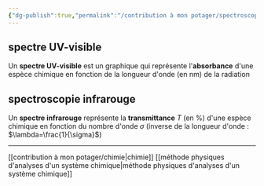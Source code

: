 ```yaml
---
{"dg-publish":true,"permalink":"/contribution à mon potager/spectroscopie UV-visible et infrarouge/"}
---
```


## spectre UV-visible
Un **spectre UV-visible** est un graphique qui représente l'**absorbance** d'une espèce chimique en fonction de la longueur d'onde (en nm) de la radiation
<style> .container {font-family: sans-serif; text-align: center;} .button-wrapper button {z-index: 1;height: 40px; width: 100px; margin: 10px;padding: 5px;} .excalidraw .App-menu_top .buttonList { display: flex;} .excalidraw-wrapper { height: 800px; margin: 50px; position: relative;} :root[dir="ltr"] .excalidraw .layer-ui__wrapper .zen-mode-transition.App-menu_bottom--transition-left {transform: none;} </style><script src="https://unpkg.com/react@17/umd/react.production.min.js"></script><script src="https://unpkg.com/react-dom@17/umd/react-dom.production.min.js"></script><script type="text/javascript" src="https://unpkg.com/@excalidraw/excalidraw@0/dist/excalidraw.production.min.js"></script><div id="exemple_de_spectre_UVexcalidraw.md1"></div><script>(function(){const InitialData={"type":"excalidraw","version":2,"source":"https://excalidraw.com","elements":[{"type":"arrow","version":58,"versionNonce":525751249,"isDeleted":false,"id":"zWa2mQnT5DTE8TGagEb0n","fillStyle":"hachure","strokeWidth":1,"strokeStyle":"solid","roughness":1,"opacity":100,"angle":0,"x":-188.6666259765625,"y":83.43748474121094,"strokeColor":"#000000","backgroundColor":"transparent","width":4.66668701171875,"height":246,"seed":1305353823,"groupIds":[],"roundness":{"type":2},"boundElements":null,"updated":1676204023366,"link":null,"locked":false,"startBinding":null,"endBinding":{"elementId":"y8fuV5RJ","focus":-2.0132295469978128,"gap":12.926325050204468},"lastCommittedPoint":null,"startArrowhead":null,"endArrowhead":"arrow","points":[[0,0],[-4.66668701171875,-246]]},{"type":"arrow","version":71,"versionNonce":235802783,"isDeleted":false,"id":"ZyZogVwqKq-s7L5awKCuH","fillStyle":"hachure","strokeWidth":1,"strokeStyle":"solid","roughness":1,"opacity":100,"angle":0,"x":-187.33331298828125,"y":86.10417175292969,"strokeColor":"#000000","backgroundColor":"transparent","width":313.33331298828125,"height":2,"seed":970017247,"groupIds":[],"roundness":{"type":2},"boundElements":null,"updated":1676203933048,"link":null,"locked":false,"startBinding":null,"endBinding":null,"lastCommittedPoint":null,"startArrowhead":null,"endArrowhead":"arrow","points":[[0,0],[313.33331298828125,-2]]},{"type":"text","version":4,"versionNonce":772803793,"isDeleted":false,"id":"cClOQoW1","fillStyle":"hachure","strokeWidth":1,"strokeStyle":"solid","roughness":1,"opacity":100,"angle":0,"x":-196,"y":-195.56251525878906,"strokeColor":"#000000","backgroundColor":"transparent","width":14,"height":25,"seed":1026523775,"groupIds":[],"roundness":null,"boundElements":null,"updated":1676203933048,"link":null,"locked":false,"fontSize":20,"fontFamily":1,"text":"A","rawText":"A","baseline":18,"textAlign":"left","verticalAlign":"top","containerId":null,"originalText":"A"},{"type":"image","version":118,"versionNonce":1046324959,"isDeleted":false,"id":"RezJUQm3","fillStyle":"hachure","strokeWidth":1,"strokeStyle":"solid","roughness":1,"opacity":100,"angle":0,"x":155.87194090888255,"y":47.37754322074315,"strokeColor":"#000000","backgroundColor":"transparent","width":11,"height":13,"seed":56551,"groupIds":[],"roundness":null,"boundElements":[],"updated":1676203952515,"link":null,"locked":false,"status":"pending","fileId":"6c043c4956286c6e60b9b6da8b7e55f340226a8b","scale":[1,1]},{"id":"j7Db3JI0","type":"text","x":179.26674199852073,"y":46.1713600381774,"width":69,"height":25,"angle":0,"strokeColor":"#000000","backgroundColor":"transparent","fillStyle":"hachure","strokeWidth":1,"strokeStyle":"solid","roughness":1,"opacity":100,"groupIds":[],"roundness":null,"seed":488753681,"version":28,"versionNonce":1088626065,"isDeleted":false,"boundElements":null,"updated":1676203944465,"link":null,"locked":false,"text":"(en nm)","rawText":"(en nm)","fontSize":20,"fontFamily":1,"textAlign":"left","verticalAlign":"top","baseline":18,"containerId":null,"originalText":"(en nm)"},{"id":"vGrEgJFPOwj2VXEIhcdvD","type":"freedraw","x":-176.52266743815673,"y":-144.12686416001335,"width":294.03506630345396,"height":226.66667737458883,"angle":0,"strokeColor":"#000000","backgroundColor":"transparent","fillStyle":"hachure","strokeWidth":1,"strokeStyle":"solid","roughness":1,"opacity":100,"groupIds":[],"roundness":null,"seed":1071500433,"version":316,"versionNonce":1147631519,"isDeleted":false,"boundElements":null,"updated":1676203957198,"link":null,"locked":false,"points":[[0,0],[0,6.3157894736842195],[0,7.719308953536199],[0,10.5263157894737],[0,14.03509842722039],[0,16.14036158511513],[0,18.94736842105263],[0,21.05263157894737],[0,25.96493369654607],[0,28.77194053248357],[0,30.87720369037831],[0,34.385986328125],[0,37.1929931640625],[0,40.70177580180919],[0,42.80703895970393],[0,47.01756527549341],[0,47.71930895353617],[0,50.52631578947367],[0,51.22809159128289],[0,54.03509842722039],[0,56.14036158511513],[0,58.94736842105263],[0,62.45615105879935],[0.7017115542763008,63.15789473684211],[0.7017115542763008,65.96493369654607],[0.7017115542763008,67.36842105263159],[0.7017115542763008,68.07019685444081],[0.7017115542763008,69.47368421052633],[0.7017115542763008,70.87720369037831],[2.10526315789474,72.98246684827305],[2.10526315789474,74.38598632812503],[2.10526315789474,75.78947368421055],[2.10526315789474,77.89473684210529],[2.10526315789474,79.29825632195727],[2.10526315789474,80.00000000000003],[2.10526315789474,81.40351947985201],[2.10526315789474,84.91230211759867],[3.50875051398026,89.12282843338815],[3.50875051398026,91.22809159128289],[4.210526315789451,94.03509842722039],[4.210526315789451,94.73684210526315],[4.210526315789451,97.54388106496711],[4.210526315789451,98.94736842105263],[5.614013671875,101.05263157894737],[5.614013671875,105.96493369654607],[5.614013671875,107.36842105263159],[7.01750102796052,109.47368421052633],[7.01750102796052,110.87720369037831],[7.01750102796052,113.68421052631581],[8.421052631578931,114.38598632812503],[8.421052631578931,117.19299316406253],[9.12276418585526,122.10526315789477],[10.52631578947367,124.21052631578951],[10.52631578947367,127.01756527549341],[11.929803145559191,127.71930895353617],[13.33329050164474,130.52631578947367],[14.035066303453931,131.92983526932565],[16.84210526315789,134.0350984272204],[21.75434313322367,138.94736842105263],[23.85960629111841,141.7544073807566],[26.66664525082237,142.45615105879935],[27.36842105263156,143.85967053865133],[27.36842105263156,145.26315789473685],[28.77190840871711,145.26315789473685],[30.17539576480263,145.26315789473685],[30.87717156661182,145.96493369654607],[32.28065892269737,145.96493369654607],[33.68421052631578,145.96493369654607],[35.78947368421052,145.96493369654607],[38.59644839638156,145.96493369654607],[44.21052631578948,141.7544073807566],[45.614013671875,141.7544073807566],[48.42105263157893,141.05263157894737],[50.52631578947367,139.64914422286185],[53.33329050164474,138.24562474300987],[56.84210526315789,136.14036158511513],[58.94736842105263,134.73684210526315],[61.75434313322367,132.6315789473684],[63.85960629111841,131.2280915912829],[68.07013260690789,128.42105263157893],[71.57894736842107,126.31578947368425],[72.98243472450659,124.91230211759867],[75.08769788240133,123.50878263774675],[76.49118523848685,122.80703895970393],[78.59644839638159,121.40351947985201],[82.80697471217107,117.89473684210529],[84.91223787006581,116.49124948601977],[87.71927682976971,113.68421052631581],[89.82453998766445,112.98246684827305],[92.63157894736841,111.57894736842107],[94.73684210526315,110.17546001233555],[96.14032946134867,110.17546001233555],[96.84210526315789,109.47368421052633],[101.05263157894737,109.47368421052633],[101.75434313322367,109.47368421052633],[103.15789473684211,108.07019685444081],[104.56138209292763,108.07019685444081],[105.26315789473685,108.07019685444081],[109.47368421052633,108.07019685444081],[112.98243472450659,108.07019685444081],[114.38592208059211,108.07019685444081],[115.08769788240133,108.07019685444081],[117.89473684210523,108.77194053248357],[119.99999999999997,109.47368421052633],[123.50875051398023,112.28072317023029],[126.31578947368419,112.98246684827305],[127.01750102796055,114.38598632812503],[129.82453998766445,115.78947368421055],[130.52631578947367,117.19299316406253],[131.9298031455592,117.89473684210529],[133.3332905016447,120.70177580180925],[133.3332905016447,121.40351947985201],[134.73684210526315,122.80703895970393],[135.43855365953945,125.61404579564143],[138.2455926192434,129.12282843338815],[138.2455926192434,131.2280915912829],[138.94736842105263,132.6315789473684],[138.94736842105263,134.0350984272204],[138.94736842105263,136.14036158511513],[138.94736842105263,137.5438810649671],[140.35085577713815,139.64914422286185],[140.35085577713815,141.7544073807566],[140.35085577713815,143.1578947368421],[140.35085577713815,145.96493369654607],[141.75434313322367,149.47368421052633],[141.75434313322367,151.57894736842107],[141.75434313322367,154.38598632812503],[141.75434313322367,156.49124948601977],[141.75434313322367,161.403519479852],[141.75434313322367,162.807038959704],[141.75434313322367,163.50878263774675],[141.75434313322367,166.31578947368425],[141.75434313322367,167.71930895353617],[141.75434313322367,169.8245721114309],[142.4561189350329,171.92983526932565],[142.4561189350329,174.73684210526315],[143.8596062911184,176.8421052631579],[145.26315789473685,180.3508879009046],[146.66664525082237,183.1578947368421],[147.3684210526316,185.26315789473685],[148.7719084087171,188.0701968544408],[151.57894736842107,191.57894736842107],[152.28065892269737,194.38598632812503],[155.78947368421055,197.8947368421053],[157.19296104029607,197.8947368421053],[157.19296104029607,198.5965126439145],[158.5964483963816,201.403519479852],[160.70171155427633,202.807038959704],[162.1052631578947,203.50878263774675],[164.21052631578945,207.0175652754934],[164.21052631578945,208.421052631579],[165.61401367187497,208.421052631579],[168.42105263157893,208.421052631579],[170.52631578947367,208.421052631579],[174.03506630345393,205.6140457956415],[178.2455926192434,198.5965126439145],[181.05263157894737,195.0877300061678],[181.75434313322367,192.2807231702303],[184.56138209292763,190.17546001233555],[185.96486944901315,187.3684210526316],[186.66664525082237,185.26315789473685],[188.0701326069079,183.85967053865133],[189.47368421052633,182.45615105879935],[190.17539576480263,182.45615105879935],[191.57894736842107,182.45615105879935],[192.9824347245066,182.45615105879935],[193.6842105263158,182.45615105879935],[195.08769788240133,182.45615105879935],[196.49118523848685,182.45615105879935],[198.5964483963816,183.1578947368421],[203.5087505139803,185.96493369654607],[206.3157894736842,186.66667737458883],[207.7192768297697,188.0701968544408],[209.82453998766445,189.47368421052633],[211.9298031455592,190.8772036903783],[213.3332905016447,191.57894736842107],[216.14032946134867,192.98246684827305],[219.64907997532893,195.0877300061678],[219.64907997532893,196.49124948601977],[220.35085577713815,196.49124948601977],[223.1578947368421,197.8947368421053],[223.8596062911184,199.29825632195727],[226.66664525082237,201.403519479852],[228.7719084087171,203.50878263774675],[230.17539576480263,204.91230211759873],[232.28065892269737,206.31578947368425],[233.6842105263158,208.421052631579],[236.49118523848685,209.8245721114309],[237.19296104029607,211.92983526932565],[240.00000000000003,214.73684210526315],[242.1052631578947,216.8421052631579],[243.5087505139803,218.24562474300987],[245.61401367187503,220.3508879009046],[247.01750102796055,221.7544073807566],[249.1227641858553,223.1578947368421],[251.9298031455592,223.85967053865133],[252.6315789473684,225.26315789473685],[255.43855365953945,225.26315789473685],[258.24559261924344,226.66667737458883],[258.9473684210526,226.66667737458883],[260.3508557771381,226.66667737458883],[261.75434313322364,226.66667737458883],[262.4561189350329,226.66667737458883],[265.2631578947369,226.66667737458883],[268.7719084087171,226.66667737458883],[270.1753957648026,226.66667737458883],[272.2806589226974,226.66667737458883],[274.3859220805921,226.66667737458883],[275.7894736842105,226.66667737458883],[278.59644839638156,225.96493369654607],[280.70171155427636,225.96493369654607],[282.1052631578948,225.96493369654607],[282.80697471217104,225.96493369654607],[284.2105263157895,225.96493369654607],[287.0175010279605,225.96493369654607],[287.7192768297698,225.96493369654607],[289.1227641858553,225.26315789473685],[291.92980314555916,225.26315789473685],[294.03506630345396,225.26315789473685],[294.03506630345396,225.26315789473685]],"pressures":[],"simulatePressure":true,"lastCommittedPoint":[294.03506630345396,225.26315789473685]},{"id":"Nv4iKR7ESSzO4ZS79QXQS","type":"freedraw","x":-187.04904747516332,"y":-149.0391341538456,"width":12.631578947368439,"height":0,"angle":0,"strokeColor":"#000000","backgroundColor":"transparent","fillStyle":"hachure","strokeWidth":1,"strokeStyle":"solid","roughness":1,"opacity":100,"groupIds":[],"roundness":null,"seed":1442274271,"version":14,"versionNonce":390395089,"isDeleted":false,"boundElements":null,"updated":1676204010913,"link":null,"locked":false,"points":[[0,0],[-0.7017758018092195,0],[-2.10526315789474,0],[-2.8070389597039593,0],[-4.21052631578948,0],[-5.614077919407919,0],[-6.3157894736842195,0],[-7.71934107730263,0],[-9.122828433388179,0],[-9.82460423519737,0],[-11.228091591282919,0],[-12.631578947368439,0],[-12.631578947368439,0]],"pressures":[],"simulatePressure":true,"lastCommittedPoint":[-12.631578947368439,0]},{"id":"y8fuV5RJ","type":"text","x":-231.25963803848572,"y":-163.65317994948705,"width":25,"height":25,"angle":0,"strokeColor":"#000000","backgroundColor":"transparent","fillStyle":"hachure","strokeWidth":1,"strokeStyle":"solid","roughness":1,"opacity":100,"groupIds":[],"roundness":null,"seed":889605343,"version":12,"versionNonce":1724272063,"isDeleted":false,"boundElements":[{"id":"zWa2mQnT5DTE8TGagEb0n","type":"arrow"}],"updated":1676204023366,"link":null,"locked":false,"text":"1,0","rawText":"1,0","fontSize":20,"fontFamily":1,"textAlign":"left","verticalAlign":"top","baseline":18,"containerId":null,"originalText":"1,0"},{"id":"eLbgIjRe1JR8E7T2rqDDg","type":"freedraw","x":-168.1016790541107,"y":-135.70581152843442,"width":324.91230211759876,"height":207.7193089535362,"angle":0,"strokeColor":"#000000","backgroundColor":"transparent","fillStyle":"hachure","strokeWidth":1,"strokeStyle":"solid","roughness":1,"opacity":100,"groupIds":[],"roundness":null,"seed":218914673,"version":201,"versionNonce":395031775,"isDeleted":true,"boundElements":null,"updated":1676203933049,"link":null,"locked":false,"points":[[0,0],[0,4.21052631578948],[-1.403551603618439,11.228091591282919],[-1.403551603618439,21.05263157894737],[-2.8070389597039593,30.87720369037828],[-2.8070389597039593,34.385986328125],[-2.8070389597039593,37.89473684210526],[-2.8070389597039593,42.10526315789474],[-2.8070389597039593,49.12282843338818],[-2.8070389597039593,54.73684210526318],[-2.8070389597039593,59.64914422286188],[-2.8070389597039593,63.85967053865136],[-2.8070389597039593,67.36842105263162],[-2.8070389597039593,72.98246684827302],[-1.403551603618439,81.40351947985198],[-0.7017758018092195,87.7193089535362],[0.7017115542763008,91.92983526932568],[2.10526315789474,97.54388106496714],[3.50875051398026,102.45615105879938],[3.50875051398026,105.26315789473688],[4.9122378700657805,107.36842105263162],[5.614013671875,110.87720369037828],[8.421052631578931,113.68421052631578],[9.12276418585526,114.385986328125],[9.12276418585526,115.78947368421052],[10.52631578947367,117.1929931640625],[13.33329050164474,118.59651264391448],[14.035066303453931,119.29825632195724],[16.84210526315789,119.29825632195724],[17.54381681743419,120.70177580180922],[20.35085577713815,120.70177580180922],[21.75434313322367,122.10526315789474],[22.45611893503289,122.10526315789474],[23.85960629111841,122.10526315789474],[25.26315789473685,122.10526315789474],[25.96486944901315,122.10526315789474],[28.77190840871711,122.10526315789474],[29.4736842105263,122.10526315789474],[32.28065892269737,122.10526315789474],[35.78947368421052,121.40351947985198],[42.80697471217104,117.1929931640625],[44.91223787006578,116.49124948601974],[47.01750102796052,115.08773000616776],[49.82453998766448,112.98246684827302],[57.54381681743419,107.36842105263162],[61.75434313322367,103.15789473684214],[63.85960629111841,102.45615105879938],[65.96486944901315,101.0526315789474],[67.36842105263159,99.64914422286188],[68.77190840871711,98.94736842105266],[70.87717156661185,97.54388106496714],[72.28065892269737,96.14036158511516],[74.38592208059211,94.73684210526318],[75.78947368421055,94.03509842722042],[77.89473684210523,92.63157894736844],[79.29822419819081,91.22809159128292],[80.70171155427633,91.22809159128292],[82.10526315789471,91.22809159128292],[84.21052631578945,90.5263157894737],[85.61401367187497,90.5263157894737],[86.31578947368419,90.5263157894737],[87.71927682976971,90.5263157894737],[90.52631578947367,93.33335474917766],[92.63157894736841,94.73684210526318],[94.03506630345393,95.4386179070724],[96.14032946134867,96.84210526315792],[96.14032946134867,98.2456247430099],[97.54381681743419,98.2456247430099],[98.94736842105263,98.94736842105266],[100.35085577713815,101.75440738075662],[101.05263157894737,103.15789473684214],[102.45611893503289,103.85967053865136],[103.85960629111841,105.26315789473688],[104.56138209292763,106.66667737458886],[104.56138209292763,107.36842105263162],[105.96486944901315,108.77194053248354],[105.96486944901315,110.17546001233552],[107.36842105263159,112.28072317023026],[107.36842105263159,113.68421052631578],[107.36842105263159,117.1929931640625],[108.07013260690789,120],[108.07013260690789,122.10526315789474],[108.07013260690789,124.9123021175987],[108.07013260690789,128.42105263157896],[109.47368421052633,130.5263157894737],[109.47368421052633,134.73684210526318],[109.47368421052633,138.2456247430099],[110.87717156661185,140.35088790090464],[110.87717156661185,143.15789473684214],[110.87717156661185,145.26315789473688],[110.87717156661185,146.66667737458886],[110.87717156661185,150.17546001233552],[110.87717156661185,152.28072317023026],[110.87717156661185,155.08773000616776],[110.87717156661185,157.1929931640625],[110.87717156661185,158.59651264391448],[110.87717156661185,163.50878263774672],[110.87717156661185,164.21052631578948],[110.87717156661185,165.61404579564146],[110.87717156661185,167.01756527549344],[110.87717156661185,169.12282843338818],[110.87717156661185,171.92983526932568],[110.87717156661185,174.03509842722042],[112.28065892269737,175.4386179070724],[112.28065892269737,176.84210526315792],[112.28065892269737,178.94736842105266],[112.98243472450659,181.75440738075662],[112.98243472450659,182.45615105879938],[114.38592208059211,186.66667737458886],[115.78947368421055,188.7719405324836],[117.19296104029607,190.87720369037834],[117.89473684210529,194.385986328125],[119.29822419819081,195.78947368421052],[120.70171155427633,197.1929931640625],[121.40348735608555,198.59651264391448],[121.40348735608555,199.29825632195724],[122.80697471217107,200.70177580180922],[124.21052631578945,202.10526315789474],[126.31578947368419,202.80703895970396],[127.71927682976971,204.21052631578948],[129.1227641858553,205.61404579564146],[129.82453998766445,205.61404579564146],[132.6315789473684,207.01756527549344],[133.3332905016447,207.01756527549344],[134.73684210526315,207.01756527549344],[136.14032946134867,207.7193089535362],[138.2455926192434,207.7193089535362],[139.64907997532893,207.7193089535362],[141.75434313322367,207.7193089535362],[145.96486944901315,207.7193089535362],[148.0701326069079,207.7193089535362],[150.87717156661185,207.7193089535362],[152.9824347245066,207.7193089535362],[155.08769788240133,207.7193089535362],[157.8947368421053,207.7193089535362],[160.00000000000003,207.7193089535362],[166.3157894736842,204.9123021175987],[168.42105263157893,203.50878263774672],[171.22802734375003,202.80703895970396],[176.14032946134867,198.59651264391448],[178.94736842105263,197.1929931640625],[182.4561189350329,192.28072317023026],[183.8596062911184,191.5789473684211],[188.0701326069079,187.36842105263162],[192.9824347245066,181.75440738075662],[195.78947368421055,178.94736842105266],[197.8947368421053,176.84210526315792],[200.70171155427633,173.33335474917766],[202.1052631578947,169.12282843338818],[204.21052631578945,167.01756527549344],[206.3157894736842,163.50878263774672],[209.1227641858553,160.70177580180922],[210.52631578947367,159.29825632195724],[212.6315789473684,157.1929931640625],[214.03506630345393,157.1929931640625],[214.73684210526315,157.1929931640625],[217.5438168174342,155.78947368421052],[219.64907997532893,155.78947368421052],[221.05263157894737,155.78947368421052],[222.4561189350329,155.78947368421052],[223.1578947368421,155.78947368421052],[225.96486944901315,155.78947368421052],[227.3684210526316,155.78947368421052],[228.0701326069079,155.78947368421052],[230.87717156661185,156.49124948601974],[231.57894736842107,157.89473684210526],[234.3859220805921,158.59651264391448],[235.08769788240133,158.59651264391448],[236.49118523848685,160],[237.8947368421053,161.40351947985198],[240.00000000000003,162.80703895970396],[241.40348735608555,163.50878263774672],[241.40348735608555,164.9123021175987],[243.5087505139803,166.31578947368422],[246.3157894736842,168.42105263157896],[246.3157894736842,169.82457211143094],[247.71927682976977,171.22809159128292],[248.42105263157893,171.92983526932568],[249.82453998766445,173.33335474917766],[253.33329050164477,174.73684210526318],[257.54381681743416,176.14036158511516],[259.64907997532896,176.84210526315792],[263.85960629111844,178.2456247430099],[268.7719084087171,178.2456247430099],[272.98243472450656,179.64914422286188],[280,181.0526315789474],[284.91223787006584,181.0526315789474],[292.63157894736844,181.0526315789474],[294.03506630345396,181.0526315789474],[295.4385536595395,181.0526315789474],[298.9473684210526,181.0526315789474],[301.75434313322364,181.0526315789474],[305.9648694490131,181.0526315789474],[308.7719084087171,181.0526315789474],[312.2806589226974,181.0526315789474],[315.7894736842105,181.0526315789474],[318.59644839638156,180.35088790090464],[322.1052631578948,178.94736842105266],[322.1052631578948,178.94736842105266]],"pressures":[],"simulatePressure":true,"lastCommittedPoint":[322.1052631578948,178.94736842105266]}],"appState":{"theme":"light","viewBackgroundColor":"#ffffff","currentItemStrokeColor":"#000000","currentItemBackgroundColor":"transparent","currentItemFillStyle":"hachure","currentItemStrokeWidth":1,"currentItemStrokeStyle":"solid","currentItemRoughness":1,"currentItemOpacity":100,"currentItemFontFamily":1,"currentItemFontSize":20,"currentItemTextAlign":"left","currentItemStartArrowhead":null,"currentItemEndArrowhead":"arrow","scrollX":368.45259907878176,"scrollY":369.6093149464032,"zoom":{"value":0.95},"currentItemRoundness":"round","gridSize":null,"colorPalette":{},"currentStrokeOptions":null,"previousGridSize":null},"files":{}};InitialData.scrollToContent=true;App=()=>{const e=React.useRef(null),t=React.useRef(null),[n,i]=React.useState({width:void 0,height:void 0});return React.useEffect(()=>{i({width:t.current.getBoundingClientRect().width,height:t.current.getBoundingClientRect().height});const e=()=>{i({width:t.current.getBoundingClientRect().width,height:t.current.getBoundingClientRect().height})};return window.addEventListener("resize",e),()=>window.removeEventListener("resize",e)},[t]),React.createElement(React.Fragment,null,React.createElement("div",{className:"excalidraw-wrapper",ref:t},React.createElement(ExcalidrawLib.Excalidraw,{ref:e,width:n.width,height:n.height,initialData:InitialData,viewModeEnabled:!0,zenModeEnabled:!0,gridModeEnabled:!1})))},excalidrawWrapper=document.getElementById("exemple_de_spectre_UVexcalidraw.md1");ReactDOM.render(React.createElement(App),excalidrawWrapper);})();</script>
## spectroscopie infrarouge
Un **spectre infrarouge** représente la **transmittance** $T$ (en %) d'une espèce chimique en fonction du nombre d'onde $\sigma$ (inverse de la longueur d'onde : $\lambda=\frac{1}{\sigma}$)
<div id="exemple_de_spectre_infrarougeexcalidraw.md2"></div><script>(function(){const InitialData={"type":"excalidraw","version":2,"source":"https://excalidraw.com","elements":[{"type":"arrow","version":31,"versionNonce":959444031,"isDeleted":false,"id":"0XmqFu-2576PZg60ZXpQo","fillStyle":"hachure","strokeWidth":1,"strokeStyle":"solid","roughness":1,"opacity":100,"angle":0,"x":-207.33331298828125,"y":132.77085876464844,"strokeColor":"#000000","backgroundColor":"transparent","width":2.66668701171875,"height":244.00003051757812,"seed":1364475359,"groupIds":[],"roundness":{"type":2},"boundElements":[],"updated":1676204412817,"link":null,"locked":false,"startBinding":null,"endBinding":null,"lastCommittedPoint":null,"startArrowhead":null,"endArrowhead":"arrow","points":[[0,0],[-2.66668701171875,-244.00003051757812]]},{"type":"arrow","version":100,"versionNonce":690467633,"isDeleted":false,"id":"-sIn_2ucv-JVRmXiji5QU","fillStyle":"hachure","strokeWidth":1,"strokeStyle":"solid","roughness":1,"opacity":100,"angle":0,"x":-208.6666259765625,"y":133.43748474121094,"strokeColor":"#000000","backgroundColor":"transparent","width":422,"height":4.66668701171875,"seed":1561554879,"groupIds":[],"roundness":{"type":2},"boundElements":[],"updated":1676204412817,"link":null,"locked":false,"startBinding":null,"endBinding":null,"lastCommittedPoint":null,"startArrowhead":null,"endArrowhead":"arrow","points":[[0,0],[422,-4.66668701171875]]},{"type":"freedraw","version":337,"versionNonce":616895583,"isDeleted":false,"id":"jDUdAdQlKpJqvRazJ71wf","fillStyle":"hachure","strokeWidth":1,"strokeStyle":"solid","roughness":1,"opacity":100,"angle":0,"x":-210,"y":-49.89582824707031,"strokeColor":"#000000","backgroundColor":"transparent","width":404,"height":194,"seed":453875839,"groupIds":[],"roundness":null,"boundElements":[],"updated":1676204412817,"link":null,"locked":false,"points":[[0,0],[0,-0.66668701171875],[0.66668701171875,-0.66668701171875],[4,-0.66668701171875],[6,-0.66668701171875],[10,0.666656494140625],[13.3333740234375,2],[15.3333740234375,3.33331298828125],[16.66668701171875,3.33331298828125],[18,4],[19.3333740234375,5.33331298828125],[23.3333740234375,6.666656494140625],[24.66668701171875,6],[26,2.666656494140625],[28.66668701171875,-1.333343505859375],[29.3333740234375,-3.333343505859375],[32,-8],[32.66668701171875,-9.333343505859375],[34,-9.333343505859375],[35.3333740234375,-9.333343505859375],[36.66668701171875,-8.66668701171875],[37.3333740234375,-7.333343505859375],[37.3333740234375,-6.66668701171875],[41.3333740234375,2],[42,4.666656494140625],[43.3333740234375,6.666656494140625],[43.3333740234375,9.33331298828125],[43.3333740234375,11.33331298828125],[43.3333740234375,12.666656494140625],[43.3333740234375,13.33331298828125],[43.3333740234375,14.666656494140625],[43.3333740234375,17.33331298828125],[43.3333740234375,26.666656494140625],[43.3333740234375,27.33331298828125],[43.3333740234375,28.666656494140625],[43.3333740234375,32],[43.3333740234375,34.666656494140625],[43.3333740234375,36.666656494140625],[43.3333740234375,39.33331298828125],[43.3333740234375,41.33331298828125],[44.66668701171875,44],[46,51.33331298828125],[47.3333740234375,56.666656494140625],[48.66668701171875,62],[48.66668701171875,67.33331298828125],[50,72.66665649414062],[52.66668701171875,88],[52.66668701171875,90.66665649414062],[52.66668701171875,93.33331298828125],[52.66668701171875,96.66665649414062],[52.66668701171875,102],[54,104],[54,108],[54,110],[54,111.33331298828125],[54,113.33331298828125],[54.66668701171875,114.66665649414062],[54.66668701171875,116],[54.66668701171875,118],[56,120],[57.3333740234375,124],[57.3333740234375,119.33331298828125],[57.3333740234375,111.33331298828125],[57.3333740234375,72.66665649414062],[57.3333740234375,67.33331298828125],[57.3333740234375,62.666656494140625],[58.66668701171875,54],[60,44],[60,38.666656494140625],[61.3333740234375,31.33331298828125],[61.3333740234375,26.666656494140625],[62.66668701171875,18],[64.66668701171875,3.33331298828125],[66,-4],[67.3333740234375,-8.66668701171875],[69.3333740234375,-12.66668701171875],[70.66668701171875,-15.333343505859375],[73.3333740234375,-17.333343505859375],[74,-17.333343505859375],[80,-16.66668701171875],[84,-15.333343505859375],[86,-14.66668701171875],[88.66668701171875,-13.333343505859375],[89.3333740234375,-11.333343505859375],[92.66668701171875,-8.66668701171875],[94,-7.333343505859375],[96.66668701171875,-6.66668701171875],[97.3333740234375,-5.333343505859375],[98.66668701171875,-4],[100,-4],[100.66668701171875,-3.333343505859375],[102,-3.333343505859375],[105.3333740234375,-2],[106.66668701171875,-2],[108,-2],[110,-2],[111.3333740234375,-2],[113.3333740234375,-2],[116,-2.66668701171875],[116.66668701171875,-3.333343505859375],[118,-3.333343505859375],[119.3333740234375,-3.333343505859375],[120,-4.66668701171875],[124.66668701171875,-6.66668701171875],[126,-6.66668701171875],[128,-6.66668701171875],[129.3333740234375,-8],[132.66668701171875,-8],[138,-10.66668701171875],[140,-10.66668701171875],[143.3333740234375,-12],[147.3333740234375,-12.66668701171875],[150.66668701171875,-12.66668701171875],[154.66668701171875,-14],[156.66668701171875,-14],[162.66668701171875,-15.333343505859375],[169.3333740234375,-17.333343505859375],[170.66668701171875,-17.333343505859375],[171.3333740234375,-17.333343505859375],[172.66668701171875,-17.333343505859375],[175.3333740234375,-18.66668701171875],[176,-20],[177.3333740234375,-20],[179.3333740234375,-20.66668701171875],[180.66668701171875,-20.66668701171875],[186.66668701171875,-22],[187.3333740234375,-23.333343505859375],[188.66668701171875,-24],[190,-24],[192,-25.333343505859375],[193.3333740234375,-26.66668701171875],[196.66668701171875,-27.333343505859375],[198,-28.66668701171875],[198.66668701171875,-28.66668701171875],[200,-28.66668701171875],[200,-30],[201.3333740234375,-30],[204.66668701171875,-30],[206,-30],[208,-29.333343505859375],[209.3333740234375,-29.333343505859375],[210,-29.333343505859375],[211.3333740234375,-28],[212.66668701171875,-28],[214.66668701171875,-27.333343505859375],[216,-26],[217.3333740234375,-24.66668701171875],[218,-24],[219.3333740234375,-21.333343505859375],[222,-18],[222.66668701171875,-16.66668701171875],[226,-7.333343505859375],[227.3333740234375,0],[228.66668701171875,8.666656494140625],[230,15.33331298828125],[232,27.33331298828125],[232,39.33331298828125],[233.3333740234375,58.666656494140625],[233.3333740234375,64.66665649414062],[233.3333740234375,68.66665649414062],[234.66668701171875,86.66665649414062],[234.66668701171875,97.33331298828125],[236,113.33331298828125],[236,119.33331298828125],[236,128],[238,140],[238,148.66665649414062],[238,155.33331298828125],[239.3333740234375,159.33331298828125],[239.3333740234375,162.66665649414062],[239.3333740234375,164],[239.3333740234375,163.33331298828125],[239.3333740234375,158],[239.3333740234375,146],[239.3333740234375,134],[239.3333740234375,123.33331298828125],[239.3333740234375,111.33331298828125],[242,89.33331298828125],[245.3333740234375,78.66665649414062],[246.66668701171875,74],[249.3333740234375,65.33331298828125],[250.66668701171875,56.666656494140625],[255.3333740234375,37.33331298828125],[256.66668701171875,28.666656494140625],[259.3333740234375,24.666656494140625],[259.3333740234375,21.33331298828125],[260.66668701171875,18],[262,15.33331298828125],[263.3333740234375,12],[264.66668701171875,8],[265.3333740234375,5.33331298828125],[265.3333740234375,3.33331298828125],[266.66668701171875,2],[266.66668701171875,1.33331298828125],[268,0],[268,-1.333343505859375],[268,-2.66668701171875],[268.66668701171875,-2.66668701171875],[268.66668701171875,-4.66668701171875],[270,-6.66668701171875],[270,-8],[270,-9.333343505859375],[271.3333740234375,-10],[273.3333740234375,-11.333343505859375],[274.66668701171875,-12.66668701171875],[276,-14],[276.66668701171875,-14.66668701171875],[278,-16],[279.3333740234375,-16],[280.66668701171875,-17.333343505859375],[281.3333740234375,-17.333343505859375],[281.3333740234375,-18],[282.66668701171875,-18],[284,-18],[286,-16.66668701171875],[288,-13.333343505859375],[288.66668701171875,-10],[290,-8],[291.3333740234375,-5.333343505859375],[292,0.666656494140625],[292,1.33331298828125],[293.3333740234375,4],[293.3333740234375,6],[293.3333740234375,8.666656494140625],[293.3333740234375,12],[294.66668701171875,15.33331298828125],[294.66668701171875,20.666656494140625],[294.66668701171875,27.33331298828125],[296,32.666656494140625],[296,42.666656494140625],[296,45.33331298828125],[296,46.666656494140625],[296,51.33331298828125],[296,55.33331298828125],[296,62],[296,64.66665649414062],[296,66.66665649414062],[296,68],[296,69.33331298828125],[297.3333740234375,69.33331298828125],[302.66668701171875,58.666656494140625],[305.3333740234375,53.33331298828125],[306.666748046875,48.666656494140625],[311.3333740234375,38.666656494140625],[315.3333740234375,33.33331298828125],[317.3333740234375,31.33331298828125],[317.3333740234375,30],[318.666748046875,30],[320,28.666656494140625],[320.666748046875,28],[322,29.33331298828125],[323.3333740234375,32],[324.666748046875,37.33331298828125],[326.666748046875,46],[326.666748046875,53.33331298828125],[328,58.666656494140625],[328,62],[328,64.66665649414062],[328,65.33331298828125],[328,68],[328,68.66665649414062],[328.666748046875,70],[328.666748046875,71.33331298828125],[331.3333740234375,70.66665649414062],[332.666748046875,68],[335.3333740234375,65.33331298828125],[338.666748046875,61.33331298828125],[343.3333740234375,57.33331298828125],[348.666748046875,52],[352.666748046875,48],[355.3333740234375,45.33331298828125],[356,44.666656494140625],[357.3333740234375,44.666656494140625],[358.666748046875,44.666656494140625],[360,42],[361.3333740234375,37.33331298828125],[362,36],[362,33.33331298828125],[363.3333740234375,31.33331298828125],[364.666748046875,29.33331298828125],[364.666748046875,25.33331298828125],[365.3333740234375,23.33331298828125],[366.666748046875,19.33331298828125],[366.666748046875,16],[368,14],[369.3333740234375,10],[370.666748046875,8],[374,3.33331298828125],[376,0.666656494140625],[377.3333740234375,-1.333343505859375],[379.3333740234375,-2.66668701171875],[380.666748046875,-2.66668701171875],[382,-2.66668701171875],[384,-4],[386.666748046875,-4],[387.3333740234375,-4],[388.666748046875,-4],[390,-4],[391.3333740234375,-4],[392,-4],[393.3333740234375,-4],[394.666748046875,-3.333343505859375],[396.666748046875,-2],[398,2.666656494140625],[398,4],[399.3333740234375,6],[399.3333740234375,8.666656494140625],[399.3333740234375,10.666656494140625],[399.3333740234375,14],[399.3333740234375,19.33331298828125],[399.3333740234375,24],[399.3333740234375,31.33331298828125],[400.666748046875,34],[400.666748046875,38.666656494140625],[400.666748046875,42.666656494140625],[400.666748046875,44.666656494140625],[400.666748046875,49.33331298828125],[402,52],[402.666748046875,59.33331298828125],[402.666748046875,60],[402.666748046875,64],[402.666748046875,66],[404,70],[404,72],[404,75.33331298828125],[404,79.33331298828125],[404,82.66665649414062],[404,86],[404,92],[404,93.33331298828125],[404,95.33331298828125],[404,98.66665649414062],[404,100],[404,101.33331298828125],[404,101.33331298828125]],"lastCommittedPoint":null,"simulatePressure":true,"pressures":[]},{"type":"freedraw","version":24,"versionNonce":21115793,"isDeleted":false,"id":"CGwBL1Jm6Gp_FrnmhLwBY","fillStyle":"hachure","strokeWidth":1,"strokeStyle":"solid","roughness":1,"opacity":100,"angle":0,"x":-227.33331298828125,"y":-93.89582824707031,"strokeColor":"#000000","backgroundColor":"transparent","width":43.33331298828125,"height":1.333343505859375,"seed":2097229951,"groupIds":[],"roundness":null,"boundElements":[],"updated":1676204418103,"link":null,"locked":false,"points":[[0,0],[1.33331298828125,0],[4.66668701171875,0],[8.66668701171875,-1.333343505859375],[13.33331298828125,-1.333343505859375],[17.33331298828125,-1.333343505859375],[19.33331298828125,-1.333343505859375],[20.66668701171875,-1.333343505859375],[22,-1.333343505859375],[22.66668701171875,-1.333343505859375],[24,-1.333343505859375],[26,-1.333343505859375],[27.33331298828125,-1.333343505859375],[28.66668701171875,-1.333343505859375],[30,-1.333343505859375],[32,-1.333343505859375],[34,-1.333343505859375],[38,-1.333343505859375],[38.66668701171875,-1.333343505859375],[40,-1.333343505859375],[41.33331298828125,-1.333343505859375],[43.33331298828125,-1.333343505859375],[43.33331298828125,-1.333343505859375]],"lastCommittedPoint":null,"simulatePressure":true,"pressures":[]},{"type":"text","version":3,"versionNonce":289255967,"isDeleted":false,"id":"RJJPdRiW","fillStyle":"hachure","strokeWidth":1,"strokeStyle":"solid","roughness":1,"opacity":100,"angle":0,"x":-250,"y":-109.56251525878906,"strokeColor":"#000000","backgroundColor":"transparent","width":7,"height":25,"seed":1373194751,"groupIds":[],"roundness":null,"boundElements":[],"updated":1676204424514,"link":null,"locked":false,"fontSize":20,"fontFamily":1,"text":"1","rawText":"1","baseline":18,"textAlign":"left","verticalAlign":"top","containerId":null,"originalText":"1"},{"type":"image","version":125,"versionNonce":1078409759,"isDeleted":false,"id":"k1eRRzuJ","fillStyle":"hachure","strokeWidth":1,"strokeStyle":"solid","roughness":1,"opacity":100,"angle":0,"x":218.66668701171875,"y":96.20835876464844,"strokeColor":"#000000","backgroundColor":"transparent","width":10,"height":8,"seed":74910,"groupIds":[],"roundness":null,"boundElements":[],"updated":1676204465784,"link":null,"locked":false,"status":"pending","fileId":"3c1feb5511e90656ae10f7a2f661282dfccd0551","scale":[1,1]},{"id":"EhkeLUcV","type":"text","x":240.66668701171875,"y":89.10417175292969,"width":89,"height":25,"angle":0,"strokeColor":"#000000","backgroundColor":"transparent","fillStyle":"hachure","strokeWidth":1,"strokeStyle":"solid","roughness":1,"opacity":100,"groupIds":[],"roundness":null,"seed":1777097489,"version":13,"versionNonce":800889567,"isDeleted":false,"boundElements":null,"updated":1676204503193,"link":null,"locked":false,"text":"(en cm  )","rawText":"(en cm  )","fontSize":20,"fontFamily":1,"textAlign":"left","verticalAlign":"top","baseline":18,"containerId":null,"originalText":"(en cm  )"},{"id":"bAlicU3h","type":"text","x":308.66668701171875,"y":84.43751525878906,"width":10.200000000000003,"height":17,"angle":0,"strokeColor":"#000000","backgroundColor":"transparent","fillStyle":"hachure","strokeWidth":1,"strokeStyle":"solid","roughness":1,"opacity":100,"groupIds":[],"roundness":null,"seed":177680191,"version":46,"versionNonce":196362847,"isDeleted":false,"boundElements":null,"updated":1676204495970,"link":null,"locked":false,"text":"-1","rawText":"-1","fontSize":13.600000000000003,"fontFamily":1,"textAlign":"left","verticalAlign":"top","baseline":12,"containerId":null,"originalText":"-1"}],"appState":{"theme":"light","viewBackgroundColor":"#ffffff","currentItemStrokeColor":"#000000","currentItemBackgroundColor":"transparent","currentItemFillStyle":"hachure","currentItemStrokeWidth":1,"currentItemStrokeStyle":"solid","currentItemRoughness":1,"currentItemOpacity":100,"currentItemFontFamily":1,"currentItemFontSize":20,"currentItemTextAlign":"left","currentItemStartArrowhead":null,"currentItemEndArrowhead":"arrow","scrollX":256.33331298828125,"scrollY":248.10415649414062,"zoom":{"value":1},"currentItemRoundness":"round","gridSize":null,"colorPalette":{},"currentStrokeOptions":null,"previousGridSize":null},"files":{}};InitialData.scrollToContent=true;App=()=>{const e=React.useRef(null),t=React.useRef(null),[n,i]=React.useState({width:void 0,height:void 0});return React.useEffect(()=>{i({width:t.current.getBoundingClientRect().width,height:t.current.getBoundingClientRect().height});const e=()=>{i({width:t.current.getBoundingClientRect().width,height:t.current.getBoundingClientRect().height})};return window.addEventListener("resize",e),()=>window.removeEventListener("resize",e)},[t]),React.createElement(React.Fragment,null,React.createElement("div",{className:"excalidraw-wrapper",ref:t},React.createElement(ExcalidrawLib.Excalidraw,{ref:e,width:n.width,height:n.height,initialData:InitialData,viewModeEnabled:!0,zenModeEnabled:!0,gridModeEnabled:!1})))},excalidrawWrapper=document.getElementById("exemple_de_spectre_infrarougeexcalidraw.md2");ReactDOM.render(React.createElement(App),excalidrawWrapper);})();</script>

---
[[contribution à mon potager/chimie\|chimie]]
[[méthode physiques d'analyses d'un système chimique\|méthode physiques d'analyses d'un système chimique]]